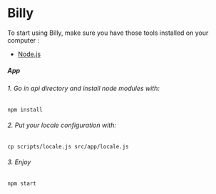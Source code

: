 # Billy

To start using Billy, make sure you have those tools installed on your computer :
- [Node.js](https://nodejs.org)

##### App

###### 1. Go in api directory and install node modules with:
`npm install`

###### 2. Put your locale configuration with:
`cp scripts/locale.js src/app/locale.js`

###### 3. Enjoy
`npm start`
